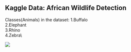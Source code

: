 ## Kaggle Data: African Wildlife Detection

Classes(Animals) in the dataset:
  1.Buffalo\
  2.Elephant\
  3.Rhino\
  4.Zebra\

![](zebra-elephant-buffalo1.gif)
